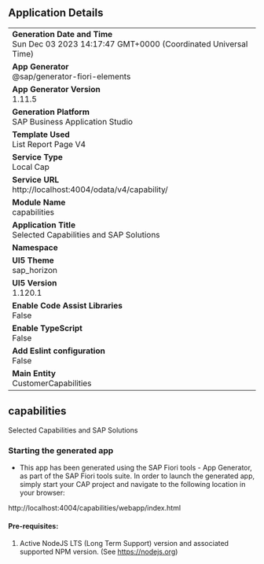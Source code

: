 ## Application Details
|               |
| ------------- |
|**Generation Date and Time**<br>Sun Dec 03 2023 14:17:47 GMT+0000 (Coordinated Universal Time)|
|**App Generator**<br>@sap/generator-fiori-elements|
|**App Generator Version**<br>1.11.5|
|**Generation Platform**<br>SAP Business Application Studio|
|**Template Used**<br>List Report Page V4|
|**Service Type**<br>Local Cap|
|**Service URL**<br>http://localhost:4004/odata/v4/capability/
|**Module Name**<br>capabilities|
|**Application Title**<br>Selected Capabilities and SAP Solutions|
|**Namespace**<br>|
|**UI5 Theme**<br>sap_horizon|
|**UI5 Version**<br>1.120.1|
|**Enable Code Assist Libraries**<br>False|
|**Enable TypeScript**<br>False|
|**Add Eslint configuration**<br>False|
|**Main Entity**<br>CustomerCapabilities|

## capabilities

Selected Capabilities and SAP Solutions

### Starting the generated app

-   This app has been generated using the SAP Fiori tools - App Generator, as part of the SAP Fiori tools suite.  In order to launch the generated app, simply start your CAP project and navigate to the following location in your browser:

http://localhost:4004/capabilities/webapp/index.html

#### Pre-requisites:

1. Active NodeJS LTS (Long Term Support) version and associated supported NPM version.  (See https://nodejs.org)


